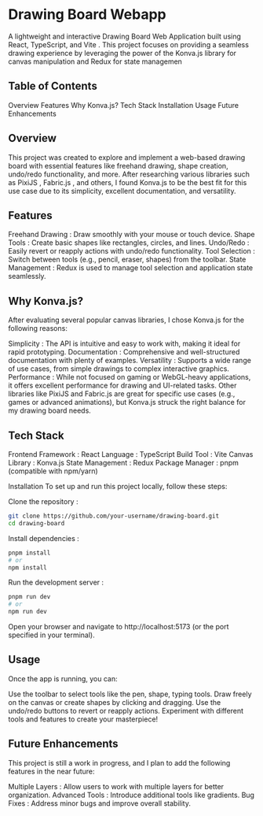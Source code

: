 # Drawing Board Webapp

A lightweight and interactive Drawing Board Web Application built using React, TypeScript, and Vite . This project focuses on providing a seamless drawing experience by leveraging the power of the Konva.js library for canvas manipulation and Redux for state managemen

## Table of Contents

Overview
Features
Why Konva.js?
Tech Stack
Installation
Usage
Future Enhancements

## Overview

This project was created to explore and implement a web-based drawing board with essential features like freehand drawing, shape creation, undo/redo functionality, and more. After researching various libraries such as PixiJS , Fabric.js , and others, I found Konva.js to be the best fit for this use case due to its simplicity, excellent documentation, and versatility.

## Features

Freehand Drawing : Draw smoothly with your mouse or touch device.
Shape Tools : Create basic shapes like rectangles, circles, and lines.
Undo/Redo : Easily revert or reapply actions with undo/redo functionality.
Tool Selection : Switch between tools (e.g., pencil, eraser, shapes) from the toolbar.
State Management : Redux is used to manage tool selection and application state seamlessly.

## Why Konva.js?

After evaluating several popular canvas libraries, I chose Konva.js for the following reasons:

Simplicity : The API is intuitive and easy to work with, making it ideal for rapid prototyping.
Documentation : Comprehensive and well-structured documentation with plenty of examples.
Versatility : Supports a wide range of use cases, from simple drawings to complex interactive graphics.
Performance : While not focused on gaming or WebGL-heavy applications, it offers excellent performance for drawing and UI-related tasks.
Other libraries like PixiJS and Fabric.js are great for specific use cases (e.g., games or advanced animations), but Konva.js struck the right balance for my drawing board needs.

## Tech Stack

Frontend Framework : React
Language : TypeScript
Build Tool : Vite
Canvas Library : Konva.js
State Management : Redux
Package Manager : pnpm (compatible with npm/yarn)

Installation
To set up and run this project locally, follow these steps:

Clone the repository :

```bash
git clone https://github.com/your-username/drawing-board.git
cd drawing-board
```

Install dependencies :

```bash
pnpm install
# or
npm install
```

Run the development server :

```bash
pnpm run dev
# or
npm run dev
```

Open your browser and navigate to http://localhost:5173 (or the port specified in your terminal).

## Usage

Once the app is running, you can:

Use the toolbar to select tools like the pen, shape, typing tools.
Draw freely on the canvas or create shapes by clicking and dragging.
Use the undo/redo buttons to revert or reapply actions.
Experiment with different tools and features to create your masterpiece!

## Future Enhancements

This project is still a work in progress, and I plan to add the following features in the near future:

Multiple Layers : Allow users to work with multiple layers for better organization.
Advanced Tools : Introduce additional tools like gradients.
Bug Fixes : Address minor bugs and improve overall stability.
